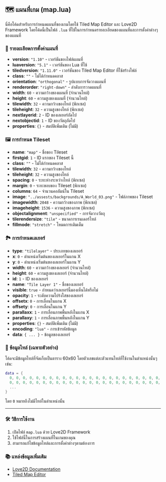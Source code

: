 ## 🗺️ แผนที่เกม (map.lua)

นี่คือโค้ดสำหรับการกำหนดแผนที่ของเกมโดยใช้ Tiled Map Editor และ Love2D Framework โดยโค้ดนี้เป็นไฟล์ `.lua` ที่ใช้ในการกำหนดรายละเอียดของแผนที่และการตั้งค่าต่างๆของแผนที่

### 🌟 รายละเอียดการตั้งค่าแผนที่

- **version**: `"1.10"` - เวอร์ชันของไฟล์แผนที่
- **luaversion**: `"5.1"` - เวอร์ชันของ Lua ที่ใช้
- **tiledversion**: `"1.11.0"` - เวอร์ชันของ Tiled Map Editor ที่ใช้สร้างไฟล์
- **class**: `""` - ไม่ได้กำหนดคลาส
- **orientation**: `"orthogonal"` - รูปแบบการจัดวางแผนที่
- **renderorder**: `"right-down"` - ลำดับการวาดแผนที่
- **width**: `60` - ความกว้างของแผนที่ (จำนวนไทล์)
- **height**: `60` - ความสูงของแผนที่ (จำนวนไทล์)
- **tilewidth**: `32` - ความกว้างของไทล์ (พิกเซล)
- **tileheight**: `32` - ความสูงของไทล์ (พิกเซล)
- **nextlayerid**: `2` - ID ของเลเยอร์ถัดไป
- **nextobjectid**: `1` - ID ของวัตถุถัดไป
- **properties**: `{}` - สมบัติเพิ่มเติม (ไม่มี)

### 🖼️ การกำหนด Tileset

- **name**: `"map"` - ชื่อของ Tileset
- **firstgid**: `1` - ID แรกของ Tileset นี้
- **class**: `""` - ไม่ได้กำหนดคลาส
- **tilewidth**: `32` - ความกว้างของไทล์
- **tileheight**: `32` - ความสูงของไทล์
- **spacing**: `0` - ระยะห่างระหว่างไทล์ (พิกเซล)
- **margin**: `0` - ระยะขอบของ Tileset (พิกเซล)
- **columns**: `64` - จำนวนคอลัมน์ใน Tileset
- **image**: `"../assests/backgrounds/A_World_03.png"` - ไฟล์ภาพของ Tileset
- **imagewidth**: `2048` - ความกว้างของภาพ (พิกเซล)
- **imageheight**: `1536` - ความสูงของภาพ (พิกเซล)
- **objectalignment**: `"unspecified"` - การจัดวางวัตถุ
- **tilerendersize**: `"tile"` - ขนาดการเรนเดอร์ไทล์
- **fillmode**: `"stretch"` - โหมดการเติมเต็ม

### 🏞️ การกำหนดเลเยอร์

- **type**: `"tilelayer"` - ประเภทของเลเยอร์
- **x**: `0` - ตำแหน่งเริ่มต้นของเลเยอร์ในแกน X
- **y**: `0` - ตำแหน่งเริ่มต้นของเลเยอร์ในแกน Y
- **width**: `60` - ความกว้างของเลเยอร์ (จำนวนไทล์)
- **height**: `60` - ความสูงของเลเยอร์ (จำนวนไทล์)
- **id**: `1` - ID ของเลเยอร์
- **name**: `"Tile Layer 1"` - ชื่อของเลเยอร์
- **visible**: `true` - กำหนดว่าเลเยอร์นี้มองเห็นได้หรือไม่
- **opacity**: `1` - ระดับความโปร่งใสของเลเยอร์
- **offsetx**: `0` - การเลื่อนในแกน X
- **offsety**: `0` - การเลื่อนในแกน Y
- **parallaxx**: `1` - การเลื่อนภาพพื้นหลังในแกน X
- **parallaxy**: `1` - การเลื่อนภาพพื้นหลังในแกน Y
- **properties**: `{}` - สมบัติเพิ่มเติม (ไม่มี)
- **encoding**: `"lua"` - การเข้ารหัสข้อมูล
- **data**: `{ ... }` - ข้อมูลของเลเยอร์

### 🔢 ข้อมูลไทล์ (เฉพาะตัวอย่าง)

โค้ดจะมีข้อมูลไทล์ที่จัดเก็บเป็นตาราง 60x60 โดยตัวเลขแต่ละตัวแทนไทล์ที่ใช้งานในตำแหน่งนั้นๆ เช่น:

```lua
data = {
  0, 0, 0, 0, 0, 0, 0, 0, 0, 0, 0, 0, 0, 0, 0, 0, 0, 0, 0, 0, 0, 0, 0, 0, 0, 0, 0, 0, 0, 0, 0, 0, 0, 0, 0, 0, 0, 0, 0, 0, 0, 0, 0, 0, 0, 0, 0, 0, 0, 0, 0, 0, 0, 0, 0, 0, 0, 0, 0, 0,
  0, 0, 0, 0, 0, 0, 0, 0, 0, 0, 0, 0, 0, 0, 0, 0, 0, 0, 0, 0, 0, 0, 0, 0, 0, 0, 0, 0, 0, 0, 0, 0, 0, 0, 0, 0, 0, 0, 0, 0, 0, 0, 0, 0, 0, 0, 0, 0, 0, 0, 0, 0, 0, 0, 0, 0, 0, 0, 0, 0,
  ...
}
```

โดย `0` หมายถึงไม่มีไทล์ในตำแหน่งนั้น

---

### 🛠️ วิธีการใช้งาน

1. เปิดไฟล์ `map.lua` ด้วย Love2D Framework
2. ใช้ไฟล์นี้ในการสร้างแผนที่ในเกมของคุณ
3. สามารถแก้ไขข้อมูลไทล์และการตั้งค่าต่างๆตามต้องการ

### 📚 แหล่งข้อมูลเพิ่มเติม

- [Love2D Documentation](https://love2d.org/wiki/Main_Page)
- [Tiled Map Editor](https://www.mapeditor.org/)
